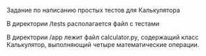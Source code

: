 Задание по написанию простых тестов для Калькулятора

В директории /tests располагается файл с тестами

В директории /app лежит файл calculator.py, содержащий класс Калькулятор, выполняющий четыре математические операции.


